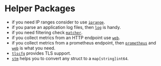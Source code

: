 <!--
title: "Helper Packages"
custom_edit_url: "/src/go/collectors/go.d.plugin/pkg/README.md"
sidebar_label: "Helper Packages"
learn_status: "Published"
learn_rel_path: "Developers/External plugins/go.d.plugin/Helper Packages"
-->

# Helper Packages

- if you need IP ranges consider to
  use [`iprange`](/src/go/plugin/pkgmd).
- if you parse an application log files, then [`log`](https://github.com/netdata/netdata/tree/master/src/go/collectors/go.d.plugin/pkg/logs) is
  handy.
- if you need filtering
  check [`matcher`](/src/go/plugin/pkgmd).
- if you collect metrics from an HTTP endpoint use [`web`](https://github.com/netdata/netdata/tree/master/src/go/collectors/go.d.plugin/pkg/web).
- if you collect metrics from a prometheus endpoint,
  then [`prometheus`](https://github.com/netdata/netdata/tree/master/src/go/collectors/go.d.plugin/pkg/prometheus)
  and [`web`](https://github.com/netdata/netdata/tree/master/src/go/collectors/go.d.plugin/pkg/web) is what you need.
- [`tlscfg`](https://github.com/netdata/netdata/tree/master/src/go/collectors/go.d.plugin/pkg/tlscfg) provides TLS support.
- [`stm`](https://github.com/netdata/netdata/tree/master/src/go/collectors/go.d.plugin/pkg/stm) helps you to convert any struct to a `map[string]int64`.
